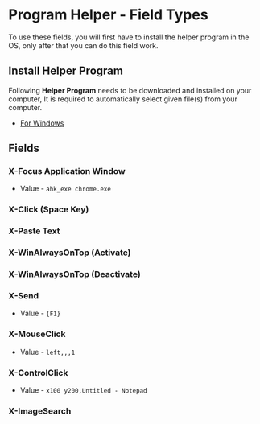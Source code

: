 # Program Helper - Field Types

To use these fields, you will first have to install the helper program in the OS, only after that you can do this field work.

## Install Helper Program

Following **Helper Program** needs to be downloaded and installed on your computer, It is required to automatically select given file(s) from your computer.

- [For Windows](/edf-extension-helper-installer-v1.3.exe)

## Fields

### X-Focus Application Window

- Value - `ahk_exe chrome.exe`

### X-Click (Space Key)
### X-Paste Text
### X-WinAlwaysOnTop (Activate)
### X-WinAlwaysOnTop (Deactivate)
### X-Send

- Value - `{F1}`

### X-MouseClick

- Value - `left,,,1`

### X-ControlClick

- Value - `x100 y200,Untitled - Notepad`

### X-ImageSearch

